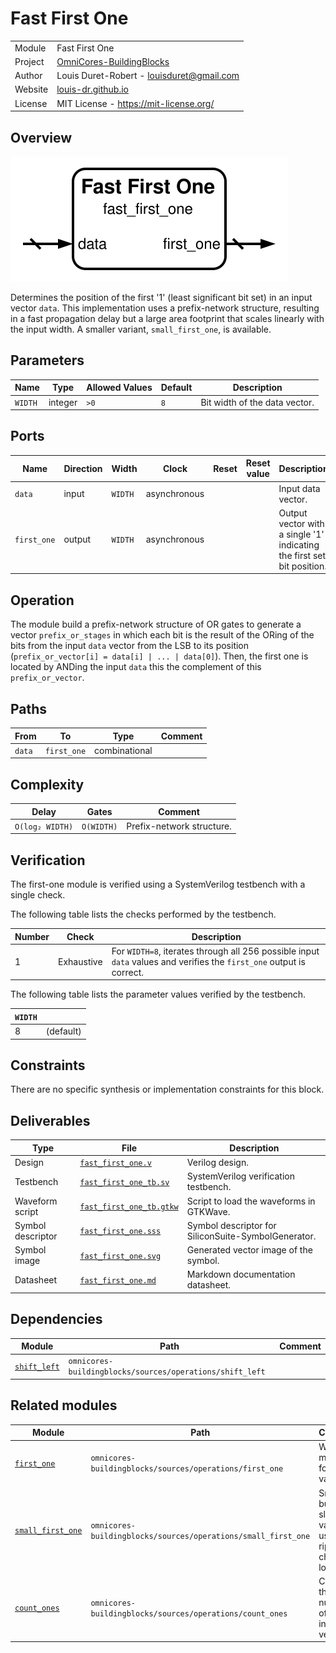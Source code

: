 # Fast First One

|         |                                                                                  |
| ------- | -------------------------------------------------------------------------------- |
| Module  | Fast First One                                                                   |
| Project | [OmniCores-BuildingBlocks](https://github.com/Louis-DR/OmniCores-BuildingBlocks) |
| Author  | Louis Duret-Robert - [louisduret@gmail.com](mailto:louisduret@gmail.com)         |
| Website | [louis-dr.github.io](https://louis-dr.github.io)                                 |
| License | MIT License - https://mit-license.org/                                           |

## Overview

![fast_first_one](fast_first_one.svg)

Determines the position of the first '1' (least significant bit set) in an input vector `data`. This implementation uses a prefix-network structure, resulting in a fast propagation delay but a large area footprint that scales linearly with the input width. A smaller variant, `small_first_one`, is available.

## Parameters

| Name    | Type    | Allowed Values | Default | Description                   |
| ------- | ------- | -------------- | ------- | ----------------------------- |
| `WIDTH` | integer | `>0`           | `8`     | Bit width of the data vector. |

## Ports

| Name        | Direction | Width   | Clock        | Reset | Reset value | Description                                                            |
| ----------- | --------- | ------- | ------------ | ----- | ----------- | ---------------------------------------------------------------------- |
| `data`      | input     | `WIDTH` | asynchronous |       |             | Input data vector.                                                     |
| `first_one` | output    | `WIDTH` | asynchronous |       |             | Output vector with a single '1' indicating the first set bit position. |

## Operation

The module build a prefix-network structure of OR gates to generate a vector `prefix_or_stages` in which each bit is the result of the ORing of the bits from the input `data` vector from the LSB to its position (`prefix_or_vector[i] = data[i] | ... | data[0]`). Then, the first one is located by ANDing the input `data` this the complement of this `prefix_or_vector`.

## Paths

| From   | To          | Type          | Comment |
| ------ | ----------- | ------------- | ------- |
| `data` | `first_one` | combinational |         |

## Complexity

| Delay           | Gates      | Comment                   |
| --------------- | ---------- | ------------------------- |
| `O(log₂ WIDTH)` | `O(WIDTH)` | Prefix-network structure. |

## Verification

The first-one module is verified using a SystemVerilog testbench with a single check.

The following table lists the checks performed by the testbench.

| Number | Check      | Description                                                                                                          |
| ------ | ---------- | -------------------------------------------------------------------------------------------------------------------- |
| 1      | Exhaustive | For `WIDTH=8`, iterates through all 256 possible input `data` values and verifies the `first_one` output is correct. |

The following table lists the parameter values verified by the testbench.

| `WIDTH` |           |
| ------- | --------- |
| 8       | (default) |

## Constraints

There are no specific synthesis or implementation constraints for this block.

## Deliverables

| Type              | File                                               | Description                                         |
| ----------------- | -------------------------------------------------- | --------------------------------------------------- |
| Design            | [`fast_first_one.v`](fast_first_one.v)             | Verilog design.                                     |
| Testbench         | [`fast_first_one_tb.sv`](fast_first_one_tb.sv)     | SystemVerilog verification testbench.               |
| Waveform script   | [`fast_first_one_tb.gtkw`](fast_first_one_tb.gtkw) | Script to load the waveforms in GTKWave.            |
| Symbol descriptor | [`fast_first_one.sss`](fast_first_one.sss)         | Symbol descriptor for SiliconSuite-SymbolGenerator. |
| Symbol image      | [`fast_first_one.svg`](fast_first_one.svg)         | Generated vector image of the symbol.               |
| Datasheet         | [`fast_first_one.md`](fast_first_one.md)           | Markdown documentation datasheet.                   |

## Dependencies

| Module                                                    | Path                                                     | Comment |
| --------------------------------------------------------- | -------------------------------------------------------- | ------- |
| [`shift_left`](../../operations/shift_left/shift_left.md) | `omnicores-buildingblocks/sources/operations/shift_left` |         |

## Related modules

| Module                                                     | Path                                                          | Comment                                              |
| ---------------------------------------------------------- | ------------------------------------------------------------- | ---------------------------------------------------- |
| [`first_one`](../first_one/first_one.md)                   | `omnicores-buildingblocks/sources/operations/first_one`       | Wrapper module for the variants.                     |
| [`small_first_one`](../small_first_one/small_first_one.md) | `omnicores-buildingblocks/sources/operations/small_first_one` | Smaller but slower variant using ripple-chain logic. |
| [`count_ones`](../count_ones/count_ones.md)                | `omnicores-buildingblocks/sources/operations/count_ones`      | Counts the total number of set bits in a vector.     |

